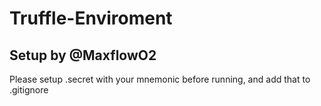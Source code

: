 # Truffle-Enviroment
## Setup by @MaxflowO2
Please setup .secret with your mnemonic before running, and add that to .gitignore
